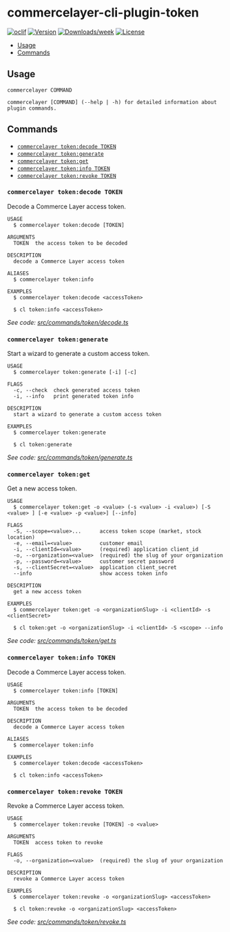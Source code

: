 # commercelayer-cli-plugin-token

[![oclif](https://img.shields.io/badge/cli-oclif-brightgreen.svg)](https://oclif.io)
[![Version](https://img.shields.io/npm/v/@commercelayer/cli-plugin-token.svg)](https://npmjs.org/package/commercelayer-cli-plugin-token)
[![Downloads/week](https://img.shields.io/npm/dw/@commercelayer/cli-plugin-token.svg)](https://npmjs.org/package/@commercelayer-/li-plugin-token)
[![License](https://img.shields.io/npm/l/@commercelayer/cli-plugin-token.svg)](https://github.com/pviti/@commercelayer/cli-plugin-token/blob/master/package.json)

<!-- toc -->

* [Usage](#usage)
* [Commands](#commands)
<!-- tocstop -->
## Usage
<!-- usage -->

```sh-session
commercelayer COMMAND

commercelayer [COMMAND] (--help | -h) for detailed information about plugin commands.
```
<!-- usagestop -->
## Commands
<!-- commands -->

* [`commercelayer token:decode TOKEN`](#commercelayer-tokendecode-token)
* [`commercelayer token:generate`](#commercelayer-tokengenerate)
* [`commercelayer token:get`](#commercelayer-tokenget)
* [`commercelayer token:info TOKEN`](#commercelayer-tokeninfo-token)
* [`commercelayer token:revoke TOKEN`](#commercelayer-tokenrevoke-token)

### `commercelayer token:decode TOKEN`

Decode a Commerce Layer access token.

```sh-session
USAGE
  $ commercelayer token:decode [TOKEN]

ARGUMENTS
  TOKEN  the access token to be decoded

DESCRIPTION
  decode a Commerce Layer access token

ALIASES
  $ commercelayer token:info

EXAMPLES
  $ commercelayer token:decode <accessToken>

  $ cl token:info <accessToken>
```

_See code: [src/commands/token/decode.ts](https://github.com/commercelayer/commercelayer-cli-plugin-token/blob/main/src/commands/token/decode.ts)_

### `commercelayer token:generate`

Start a wizard to generate a custom access token.

```sh-session
USAGE
  $ commercelayer token:generate [-i] [-c]

FLAGS
  -c, --check  check generated access token
  -i, --info   print generated token info

DESCRIPTION
  start a wizard to generate a custom access token

EXAMPLES
  $ commercelayer token:generate

  $ cl token:generate
```

_See code: [src/commands/token/generate.ts](https://github.com/commercelayer/commercelayer-cli-plugin-token/blob/main/src/commands/token/generate.ts)_

### `commercelayer token:get`

Get a new access token.

```sh-session
USAGE
  $ commercelayer token:get -o <value> (-s <value> -i <value>) [-S <value> ] [-e <value> -p <value>] [--info]

FLAGS
  -S, --scope=<value>...      access token scope (market, stock location)
  -e, --email=<value>         customer email
  -i, --clientId=<value>      (required) application client_id
  -o, --organization=<value>  (required) the slug of your organization
  -p, --password=<value>      customer secret password
  -s, --clientSecret=<value>  application client_secret
  --info                      show access token info

DESCRIPTION
  get a new access token

EXAMPLES
  $ commercelayer token:get -o <organizationSlug> -i <clientId> -s <clientSecret>

  $ cl token:get -o <organizationSlug> -i <clientId> -S <scope> --info
```

_See code: [src/commands/token/get.ts](https://github.com/commercelayer/commercelayer-cli-plugin-token/blob/main/src/commands/token/get.ts)_

### `commercelayer token:info TOKEN`

Decode a Commerce Layer access token.

```sh-session
USAGE
  $ commercelayer token:info [TOKEN]

ARGUMENTS
  TOKEN  the access token to be decoded

DESCRIPTION
  decode a Commerce Layer access token

ALIASES
  $ commercelayer token:info

EXAMPLES
  $ commercelayer token:decode <accessToken>

  $ cl token:info <accessToken>
```

### `commercelayer token:revoke TOKEN`

Revoke a Commerce Layer access token.

```sh-session
USAGE
  $ commercelayer token:revoke [TOKEN] -o <value>

ARGUMENTS
  TOKEN  access token to revoke

FLAGS
  -o, --organization=<value>  (required) the slug of your organization

DESCRIPTION
  revoke a Commerce Layer access token

EXAMPLES
  $ commercelayer token:revoke -o <organizationSlug> <accessToken>

  $ cl token:revoke -o <organizationSlug> <accessToken>
```

_See code: [src/commands/token/revoke.ts](https://github.com/commercelayer/commercelayer-cli-plugin-token/blob/main/src/commands/token/revoke.ts)_
<!-- commandsstop -->
